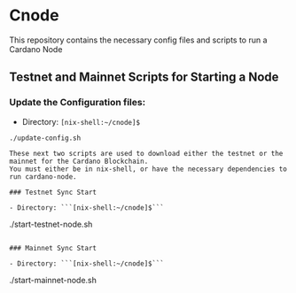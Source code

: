 # Cnode
This repository contains the necessary config files and scripts to run a Cardano Node

## Testnet and Mainnet Scripts for Starting a Node

### Update the Configuration files:

- Directory: ```[nix-shell:~/cnode]$```
```
./update-config.sh

These next two scripts are used to download either the testnet or the mainnet for the Cardano Blockchain. 
You must either be in nix-shell, or have the necessary dependencies to run cardano-node. 

### Testnet Sync Start

- Directory: ```[nix-shell:~/cnode]$```
```
./start-testnet-node.sh
```

### Mainnet Sync Start

- Directory: ```[nix-shell:~/cnode]$```
```
./start-mainnet-node.sh
```

